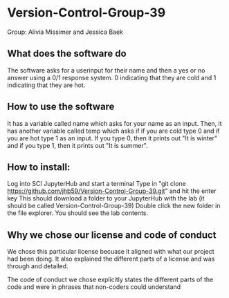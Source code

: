# Version-Control-Group-39

Group: Alivia Missimer and Jessica Baek 

## What does the software do
The software asks for a userinput for their name and then a yes or no answer using a 0/1 response system. 0 indicating that they are cold and 1 indicating that they are hot. 


## How to use the software
It has a variable called name which asks for your name as an input. Then, it has another variable called temp which asks
if if you are cold type 0 and if you are hot type 1 as an input. If you type 0, then it prints out "It is winter" and 
if you type 1, then it prints out "It is summer".


## How to install: 

Log into SCI JupyterHub and start a terminal
Type in "git clone https://github.com/jhb59/Version-Control-Group-39.git" and hit the enter key
This should download a folder to your JupyterHub with the lab (it should be called Version-Control-Group-39)
Double click the new folder in the file explorer. You should see the lab contents.


## Why we chose our license and code of conduct
We chose this particular license becuase it aligned with what our project had been doing. It also explained the different parts of a license and was through and detailed. 

The code of conduct we chose explicitly states the different parts of the code and were in phrases that non-coders could understand 

